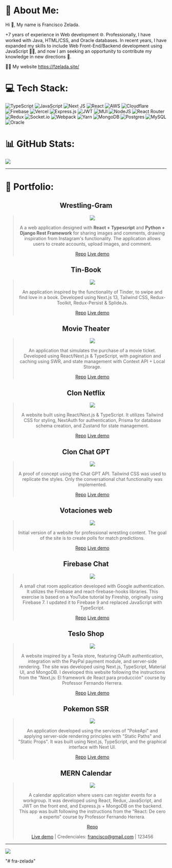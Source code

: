 # 💫 About Me:

Hi 👋, My name is Francisco Zelada.

+7 years of experience in Web development 🌐. Professionally, I have worked with Java, HTML/CSS, and Oracle databases. In recent years, I have expanded my skills to include Web Front-End/Backend development using JavaScript 👨‍💻, and now I am seeking an opportunity to contribute my knowledge in new directions 🚀.

🙋‍♂️ My website https://fzelada.site/

# 💻 Tech Stack:

![TypeScript](https://img.shields.io/badge/typescript-%23007ACC.svg?style=for-the-badge&logo=typescript&logoColor=white) ![JavaScript](https://img.shields.io/badge/javascript-%23323330.svg?style=for-the-badge&logo=javascript&logoColor=%23F7DF1E) ![Next JS](https://img.shields.io/badge/Next-black?style=for-the-badge&logo=next.js&logoColor=white) ![React](https://img.shields.io/badge/react-%2320232a.svg?style=for-the-badge&logo=react&logoColor=%2361DAFB) ![AWS](https://img.shields.io/badge/AWS-%23FF9900.svg?style=for-the-badge&logo=amazon-aws&logoColor=white) ![Cloudflare](https://img.shields.io/badge/Cloudflare-F38020?style=for-the-badge&logo=Cloudflare&logoColor=white) ![Firebase](https://img.shields.io/badge/firebase-%23039BE5.svg?style=for-the-badge&logo=firebase) ![Vercel](https://img.shields.io/badge/vercel-%23000000.svg?style=for-the-badge&logo=vercel&logoColor=white) ![Express.js](https://img.shields.io/badge/express.js-%23404d59.svg?style=for-the-badge&logo=express&logoColor=%2361DAFB) ![JWT](https://img.shields.io/badge/JWT-black?style=for-the-badge&logo=JSON%20web%20tokens) ![MUI](https://img.shields.io/badge/MUI-%230081CB.svg?style=for-the-badge&logo=material-ui&logoColor=white) ![NodeJS](https://img.shields.io/badge/node.js-6DA55F?style=for-the-badge&logo=node.js&logoColor=white) ![React Router](https://img.shields.io/badge/React_Router-CA4245?style=for-the-badge&logo=react-router&logoColor=white) ![Redux](https://img.shields.io/badge/redux-%23593d88.svg?style=for-the-badge&logo=redux&logoColor=white) ![Socket.io](https://img.shields.io/badge/Socket.io-black?style=for-the-badge&logo=socket.io&badgeColor=010101) ![Webpack](https://img.shields.io/badge/webpack-%238DD6F9.svg?style=for-the-badge&logo=webpack&logoColor=black) ![Yarn](https://img.shields.io/badge/yarn-%232C8EBB.svg?style=for-the-badge&logo=yarn&logoColor=white) ![MongoDB](https://img.shields.io/badge/MongoDB-%234ea94b.svg?style=for-the-badge&logo=mongodb&logoColor=white) ![Postgres](https://img.shields.io/badge/postgres-%23316192.svg?style=for-the-badge&logo=postgresql&logoColor=white) ![MySQL](https://img.shields.io/badge/mysql-%2300f.svg?style=for-the-badge&logo=mysql&logoColor=white) ![Oracle](https://img.shields.io/badge/Oracle-F80000?style=for-the-badge&logo=oracle&logoColor=white)

# 📊 GitHub Stats:

![](https://github-readme-stats.vercel.app/api/top-langs/?username=fra-zelada&theme=dark&hide_border=false&include_all_commits=true&count_private=true&layout=compact)

---

# 💼 Portfolio:

<div  style="text-align:center">

## Wrestling-Gram

> <p><a href="https://wrestling-gram.vercel.app/" title="Redirect to Wrestling-Gram">
> <img
> src="https://res.cloudinary.com/dwvkka6mz/image/upload/v1699900036/n51gzklvfdtngqsas3bk.png"></a></p>
>
> A a web application designed with **React + Typescript** and **Python + Django Rest Framework** for sharing images and comments, drawing inspiration from Instagram's functionality. The application allows users to create accounts, upload images, and comment.
>
> [Repo](https://github.com/fra-zelada/wrestlingGram)
> [Live demo](https://tin-book.vercel.app/)

## Tin-Book

> <p><a href="https://tin-book.vercel.app/" title="Redirect to Tin-Book">
> <img
> src="https://res.cloudinary.com/dwvkka6mz/image/upload/v1686605452/tinbook_zmbh4x.png"></a></p>
>
> An application inspired by the functionality of Tinder, to swipe and find love in a book. Developed using Next.js 13, Tailwind CSS, Redux-Toolkit, Redux-Persist & SplideJs.
>
> [Repo](https://github.com/fra-zelada/tin-book)
> [Live demo](https://tin-book.vercel.app/)

## Movie Theater

> <p><a href="https://movie-theater-delta.vercel.app/" title="Redirect to Movie Theater">
> <img
> src="https://res.cloudinary.com/dwvkka6mz/image/upload/v1685126423/movie_uyzu4h.png"></a></p>
>
> An application that simulates the purchase of a movie ticket. Developed using React/Next.js & TypeScript, with pagination and caching using SWR, and state management with Context API + Local Storage.
>
> [Repo](https://github.com/fra-zelada/movie_theater)
> [Live demo](https://movie-theater-delta.vercel.app/)

## Clon Netflix

> <p><a href="https://netflix-clone-eight-tawny.vercel.app/" title="Redirect to Clon Netflix">
> <img
> src="https://res.cloudinary.com/dwvkka6mz/image/upload/v1679001456/github/Dise%C3%B1o_sin_t%C3%ADtulo_10_ll9xrh.png"></a></p>
>
> A website built using React/Next.js & TypeScript. It utilizes Tailwind CSS for styling, NextAuth for authentication, Prisma for database schema creation, and Zustand for state management.
>
> [Repo](https://github.com/fra-zelada/netflix_clone)
> [Live demo](https://netflix-clone-eight-tawny.vercel.app/)

## Clon Chat GPT

> <p><a href="https://clon-chat-gpt-nine.vercel.app/" title="Clon Chat GPT">
> <img
> src="https://res.cloudinary.com/dwvkka6mz/image/upload/v1677861433/clon_chat_vjwthq.png"></a></p>
>
> A proof of concept using the Chat GPT API. Tailwind CSS was used to replicate the styles. Only the conversational chat functionality was implemented.
>
> [Repo](https://github.com/fra-zelada/clon-chat-gpt)
> [Live demo](https://clon-chat-gpt-nine.vercel.app/)

## Votaciones web

> <p><a href="https://adpwebsite-7eii.vercel.app/" title="Redirect to Votaciones web">
> <img
> src="https://res.cloudinary.com/dwvkka6mz/image/upload/v1671228669/adp_zpjbym.png"></a></p>
>
> Initial version of a website for professional wrestling content. The goal of the site is to create polls for match predictions.
>
> [Repo](https://github.com/fra-zelada/adpwebsite)
> [Live demo](https://adpwebsite-7eii.vercel.app/)

## Firebase Chat

> <p><a href="https://react-firebase-v9-chat.vercel.app/" title="Redirect to Firebase Chat">
> <img
> src="https://res.cloudinary.com/dwvkka6mz/image/upload/v1671228926/chat_jwdaog.png"></a></p>
>
> A small chat room application developed with Google authentication. It utilizes the Firebase and react-firebase-hooks libraries. This exercise is based on a YouTube tutorial by Fireship, originally using Firebase 7. I updated it to Firebase 9 and replaced JavaScript with TypeScript.
>
> [Repo](https://github.com/fra-zelada/react-firebase-v9-chat)
> [Live demo](https://react-firebase-v9-chat.vercel.app/)

## Teslo Shop

> <p><a href="https://next-teslo-shop-eight.vercel.app/" title="Redirect to Teslo Shop">
> <img
> src="https://res.cloudinary.com/dwvkka6mz/image/upload/v1671229222/teslo_jbftas.png"></a></p>
>
> A website inspired by a Tesla store, featuring OAuth authentication, integration with the PayPal payment module, and server-side rendering. The site was developed using Next.js, TypeScript, Material UI, and MongoDB. I developed this website following the instructions from the "Next.js: El framework de React para producción" course by Professor Fernando Herrera.
>
> [Repo](https://github.com/fra-zelada/next-teslo-shop/tree/main)
> [Live demo](https://next-teslo-shop-eight.vercel.app/)

## Pokemon SSR

> <p><a href="https://next-vercel-pokemon-static.vercel.app/" title="Redirect to Pokemon SSR">
> <img
> src="https://res.cloudinary.com/dwvkka6mz/image/upload/v1671229352/poke_x6c2vm.png"></a></p>
>
> An application developed using the services of "PokeApi" and applying server-side rendering principles with "Static Paths" and "Static Props". It was built using Next.js, TypeScript, and the graphical interface with Next UI.
>
> [Repo](https://github.com/fra-zelada/next-vercel-pokemon-static/tree/main)
> [Live demo](https://next-vercel-pokemon-static.vercel.app/)

## MERN Calendar

> <p><a href="https://mern-calendar-blond.vercel.app/" title="Redirect to MERN Calendar">
> <img
> src="https://res.cloudinary.com/dwvkka6mz/image/upload/v1671229119/mern_hs0jzi.png"></a></p>
>
> A calendar application where users can register events for a workgroup. It was developed using React, Redux, JavaScript, and JWT on the front end, and Express.js + MongoDB on the backend. This app was built following the instructions from the "React: De cero a experto" course by Professor Fernando Herrera.
>
> [Repo](https://github.com/fra-zelada/mern-calendar)
>
> [Live demo](https://mern-calendar-blond.vercel.app/) | Credenciales: francisco@gmail.com | 123456




</div>

---

[![](https://visitcount.itsvg.in/api?id=fra-zelada&icon=0&color=0)](https://visitcount.itsvg.in)

<!-- Proudly created with GPRM ( https://gprm.itsvg.in ) -->
"# fra-zelada"
